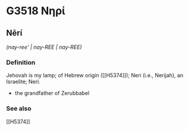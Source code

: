 # G3518 Νηρί

## Nērí

_(nay-ree' | nay-REE | nay-REE)_

### Definition

Jehovah is my lamp; of Hebrew origin ([[H5374]]); Neri (i.e., Nerijah), an Israelite; Neri.

- the grandfather of Zerubbabel

### See also

[[H5374]]

